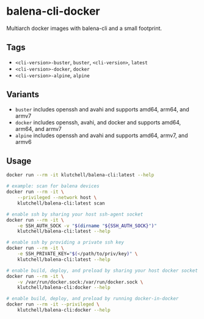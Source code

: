 # balena-cli-docker

Multiarch docker images with balena-cli and a small footprint.

## Tags

- `<cli-version>-buster`, `buster`, `<cli-version>`, `latest`
- `<cli-version>-docker`, `docker`
- `<cli-version>-alpine`, `alpine`

## Variants

- `buster` includes openssh and avahi and supports amd64, arm64, and armv7
- `docker` includes openssh, avahi, and docker and supports amd64, arm64, and armv7
- `alpine` includes openssh and avahi and supports amd64, armv7, and armv6

## Usage

```bash
docker run --rm -it klutchell/balena-cli:latest --help

# example: scan for balena devices
docker run --rm -it \
    --privileged --network host \
    klutchell/balena-cli:latest scan

# enable ssh by sharing your host ssh-agent socket
docker run --rm -it \
    -e SSH_AUTH_SOCK -v "$(dirname "${SSH_AUTH_SOCK}")"
    klutchell/balena-cli:latest --help

# enable ssh by providing a private ssh key
docker run --rm -it \
    -e SSH_PRIVATE_KEY="$(</path/to/priv/key)" \
    klutchell/balena-cli:latest --help

# enable build, deploy, and preload by sharing your host docker socket
docker run --rm -it \
    -v /var/run/docker.sock:/var/run/docker.sock \
    klutchell/balena-cli:docker --help

# enable build, deploy, and preload by running docker-in-docker
docker run --rm -it --privileged \
    klutchell/balena-cli:docker --help
```
